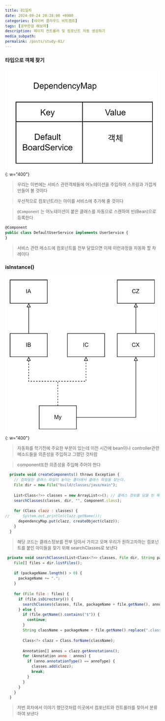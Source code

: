 ```yaml
---
title: 81일차
date: 2024-09-24 20:28:00 +0900
categories: [네이버 클라우드 비트캠프]
tags: [공부란걸 해보자]
description: 페이지 컨트롤러 및 컴포넌트 자동 생성하기
media_subpath:
permalink: /posts/study-81/
---
```


### 타입으로 객체 찾기

![image.png](/assets/img/0924/image.png){: w="400"}

> 우리는 이번에는 서비스 관련객체들에 어노테이션을 주입하여 스프링과 가깝게 만들어 볼 것이다

> 우선적으로 컴포넌트라는 아이를 서비스에 추가해 줄 것이다

> `@Component` 는 어노테이션이 붙은 클래스를 자동으로 스캔하여 빈(Bean)으로 등록한다

```jsx
@Component
public class DefaultUserService implements UserService {
}
```

> 서비스 관련 메소드에 컴포넌트를 전부 달았으면 이제 이런과정을 자동화 할 차례이다

### isInstance()

![image.png](/assets/img/0924/image2.png){: w="400"}

> 자동화를 학기전에 주요한 부분이 있는데 이전 시간에 bean이나 controller관련 메소드들을 의존성을 주입하고 그랬던 것처럼

> component또한 의존성을 주입해 주어야 한다

```jsx
  private void createComponents() throws Exception {
    // 컴파일된 클래스 파일이 놓이는 폴더에서 클래스 파일을 찾는다.
    File dir = new File("build/classes/java/main");

    List<Class<?>> classes = new ArrayList<>(); // 클래스 정보를 담을 빈 목록을 준비한다.
    searchClasses(classes, dir, "", Component.class);

    for (Class clazz : classes) {
//      System.out.println(clazz.getName());
      dependencyMap.put(clazz, createObject(clazz));
    }
  }
```

> 해당 코드는 클래스정보를 전부 담아서 가지고 오며 우리가 원하고자하는 컴포넌트를 붙인 아이들을 찾기 위해 searchClasses로 보낸다

```jsx
 private void searchClasses(List<Class<?>> classes, File dir, String packageName, Class<? extends Annotation> annoType) throws Exception {
    File[] files = dir.listFiles();

    if (packageName.length() > 0) {
      packageName += ".";
    }

    for (File file : files) {
      if (file.isDirectory()) {
        searchClasses(classes, file, packageName + file.getName(), annoType);
      } else {
        if (file.getName().contains("$")) {
          continue;
        }
        String className = packageName + file.getName().replace(".class", "");

        Class<?> clazz = Class.forName(className);

        Annotation[] annos = clazz.getAnnotations();
        for (Annotation anno : annos) {
          if (anno.annotationType() == annoType) {
            classes.add(clazz);
            break;
          }
        }
      }
    }
  }
```

> 저번 회차에서 이야기 했던것처럼 이곳에서 컴포넌트와 컨트롤러를 찾아서 분류하여 보낸다
